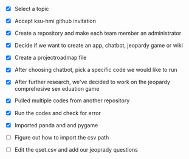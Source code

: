  - [x] Select a topic
 - [x] Accept ksu-hmi github invitation
 - [x] Create a repository and make each team member an administrator
 - [x] Decide if we want to create an app, chatbot, jeopardy game or wiki
 - [x] Create a projectroadmap file 
 - [x] After choosing chatbot, pick a specific code we would like to run
 - [x] After further research, we've decided to work on the jeopardy comprehesive sex eduation game
 - [x] Pulled multiple codes from another repository 
 - [X] Run the codes and check for error 
 - [X] Imported panda and and pygame
 - [ ] Figure out how to import the csv path
 - [ ] Edit the qset.csv and add our jeoprady questions 
 

